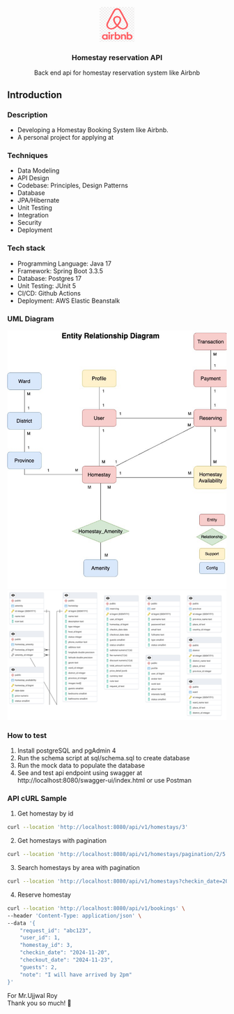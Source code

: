 







<!-- PROJECT LOGO -->
<br />
<div align="center">
  <a href="https://github.com/othneildrew/Best-README-Template">
    <img src="image/airbnb-logo.png" alt="Logo" width="80" height="80">
  </a>

<h3 align="center">Homestay reservation API</h3>

  <p align="center">
    Back end api for homestay reservation system like Airbnb
  </p>
</div>

<!-- GETTING STARTED -->
## Introduction
### Description
* Developing a Homestay Booking System like Airbnb.
* A personal project for applying at  

### Techniques

* Data Modeling
* API Design
* Codebase: Principles, Design Patterns
* Database
* JPA/Hibernate
* Unit Testing
* Integration
* Security
* Deployment

### Tech stack

* Programming Language: Java 17
* Framework: Spring Boot 3.3.5
* Database: Postgres 17
* Unit Testing: JUnit 5
* CI/CD: Github Actions
* Deployment: AWS Elastic Beanstalk

### UML Diagram
![ER-Diagram](image/data-modeling.jpg)
![DB-Diagram](image/db-diagram.png)

### How to test
1. Install postgreSQL and pgAdmin 4
2. Run the schema script at sql/schema.sql to create database
3. Run the mock data to populate the database
4. See and test api endpoint using swagger at http://localhost:8080/swagger-ui/index.html or use Postman

### API cURL Sample
1. Get homestay by id
```bash
curl --location 'http://localhost:8080/api/v1/homestays/3'
```
2. Get homestays with pagination
```bash
curl --location 'http://localhost:8080/api/v1/homestays/pagination/2/5'
```
3. Search homestays by area with pagination
```bash
curl --location 'http://localhost:8080/api/v1/homestays?checkin_date=2024-11-20&checkout_date=2024-11-23&guests=2&page=1&page_size=5'
```
4. Reserve homestay
```bash
curl --location 'http://localhost:8080/api/v1/bookings' \
--header 'Content-Type: application/json' \
--data '{
    "request_id": "abc123",
    "user_id": 1,
    "homestay_id": 3,
    "checkin_date": "2024-11-20",
    "checkout_date": "2024-11-23",
    "guests": 2,
    "note": "I will have arrived by 2pm"
}'
```

For Mr.Ujjwal Roy\
Thank you so much! 🫶
